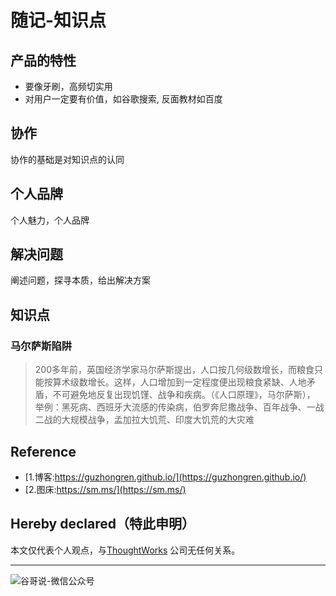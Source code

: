 # 随记-知识点

## 产品的特性

* 要像牙刷，高频切实用
* 对用户一定要有价值，如谷歌搜索, 反面教材如百度

## 协作

协作的基础是对知识点的认同

## 个人品牌

个人魅力，个人品牌

## 解决问题

阐述问题，探寻本质，给出解决方案

## 知识点

### 马尔萨斯陷阱

> 200多年前，英国经济学家马尔萨斯提出，人口按几何级数增长，而粮食只能按算术级数增长。这样，人口增加到一定程度便出现粮食紧缺、人地矛盾，不可避免地反复出现饥馑、战争和疾病。（《人口原理》，马尔萨斯）， 举例：黑死病、西班牙大流感的传染病，伯罗奔尼撒战争、百年战争、一战二战的大规模战争，孟加拉大饥荒、印度大饥荒的大灾难

## Reference

* [1.博客:https://guzhongren.github.io/](https://guzhongren.github.io/)
* [2.图床:https://sm.ms/](https://sm.ms/)

## Hereby declared（特此申明）

本文仅代表个人观点，与[ThoughtWorks](https://www.thoughtworks.com/) 公司无任何关系。

----
![谷哥说-微信公众号](/images/wechat/扫码_搜索联合传播样式-标准色版.png)

